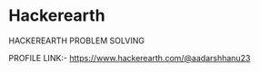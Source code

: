 # Hackerearth
HACKEREARTH PROBLEM SOLVING

PROFILE LINK:- https://www.hackerearth.com/@aadarshhanu23
